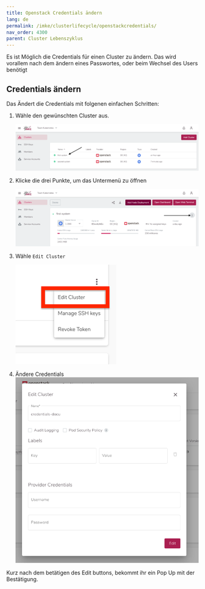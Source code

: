 ```yaml
---
title: Openstack Credentials ändern
lang: de
permalink: /imke/clusterlifecycle/openstackcredentials/
nav_order: 4300
parent: Cluster Lebenszyklus
---
```


Es ist Möglich die Credentials für einen Cluster zu ändern.
Das wird vorallem nach dem ändern eines Passwortes, oder beim Wechsel des Users benötigt

## Credentials ändern

Das Ändert die Credentials mit folgenen einfachen Schritten:

1. Wähle den gewünschten Cluster aus.

    ![Clusters](clusters.png)

2. Klicke die drei Punkte, um das Untermenü zu öffnen

    ![Three-Dots](three-dots.png)

3. Wähle `Edit Cluster`

    ![Edit-Cluster](edit-cluster.png)

4. Ändere Credentials
    ![Credentials-Edit](credentials-edit.png)

Kurz nach dem betätigen des Edit buttons, bekommt ihr ein Pop Up mit der Bestätigung.
